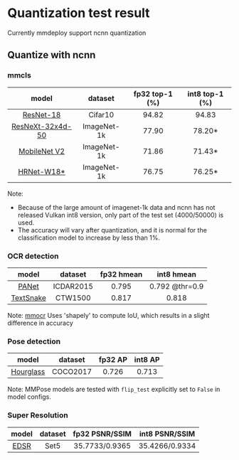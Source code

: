 # Quantization test result

Currently mmdeploy support ncnn quantization

## Quantize with ncnn

### mmcls

|                                                            model                                                             |   dataset   | fp32 top-1 (%) | int8 top-1 (%) |
| :--------------------------------------------------------------------------------------------------------------------------: | :---------: | :------------: | :------------: |
|       [ResNet-18](https://github.com/open-mmlab/mmclassification/blob/master/configs/resnet/resnet18_8xb16_cifar10.py)       |   Cifar10   |     94.82      |     94.83      |
| [ResNeXt-32x4d-50](https://github.com/open-mmlab/mmclassification/blob/master/configs/resnext/resnext50-32x4d_8xb32_in1k.py) | ImageNet-1k |     77.90      |    78.20\*     |
|  [MobileNet V2](https://github.com/open-mmlab/mmclassification/blob/master/configs/mobilenet_v2/mobilenet-v2_8xb32_in1k.py)  | ImageNet-1k |     71.86      |    71.43\*     |
|       [HRNet-W18\*](https://github.com/open-mmlab/mmclassification/blob/master/configs/hrnet/hrnet-w18_4xb32_in1k.py)        | ImageNet-1k |     76.75      |    76.25\*     |

Note:

- Because of the large amount of imagenet-1k data and ncnn has not released Vulkan int8 version, only part of the test set (4000/50000) is used.
- The accuracy will vary after quantization, and it is normal for the classification model to increase by less than 1%.

### OCR detection

|                                                            model                                                             |  dataset  | fp32 hmean |   int8 hmean   |
| :--------------------------------------------------------------------------------------------------------------------------: | :-------: | :--------: | :------------: |
|      [PANet](https://github.com/open-mmlab/mmocr/blob/main/configs/textdet/panet/panet_r18_fpem_ffm_600e_icdar2015.py)       | ICDAR2015 |   0.795    | 0.792 @thr=0.9 |
| [TextSnake](https://github.com/open-mmlab/mmocr/blob/main/configs/textdet/textsnake/textsnake_r50_fpn_unet_1200e_ctw1500.py) |  CTW1500  |   0.817    |     0.818      |

Note:  [mmocr](https://github.com/open-mmlab/mmocr)  Uses 'shapely' to compute IoU, which results in a slight difference in accuracy

### Pose detection

|                                                                      model                                                                       | dataset  | fp32 AP | int8 AP |
| :----------------------------------------------------------------------------------------------------------------------------------------------: | :------: | :-----: | :-----: |
| [Hourglass](https://github.com/open-mmlab/mmpose/blob/master/configs/body/2d_kpt_sview_rgb_img/topdown_heatmap/coco/hourglass52_coco_256x256.py) | COCO2017 |  0.726  |  0.713  |

Note: MMPose models are tested with `flip_test` explicitly set to `False` in model configs.

### Super Resolution

|                                                       model                                                       | dataset | fp32 PSNR/SSIM | int8 PSNR/SSIM |
| :---------------------------------------------------------------------------------------------------------------: | :-----: | :------------: | :------------: |
| [EDSR](https://github.com/open-mmlab/mmediting/blob/master/configs/restorers/edsr/edsr_x2c64b16_g1_300k_div2k.py) |  Set5   | 35.7733/0.9365 | 35.4266/0.9334 |
